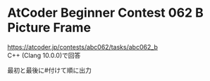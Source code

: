# AtCoder Beginner Contest 062 B Picture Frame  
https://atcoder.jp/contests/abc062/tasks/abc062_b  
C++ (Clang 10.0.0)で回答  

最初と最後に#付けて順に出力
